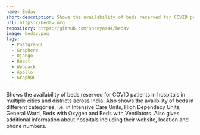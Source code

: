 ```yaml
---
name: Bedav
short-description: Shows the availability of beds reserved for COVID patients in hospitals in multiple cities and districts across India.
url: https://bedav.org
repository: https://github.com/shreyas44/bedav
image: bedav.png
tags:
  - PostgreSQL
  - Graphene
  - Django
  - React
  - Webpack
  - Apollo
  - GraphQL
---
```


Shows the availability of beds reserved for COVID patients in hospitals in multiple cities and districts across India. Also shows the availbility of beds in different categories, i.e. in Intensive Care Units, High Dependecy Units, General Ward, Beds with Oxygen and Beds with Ventilators. Also gives additional information about hospitals including their website, location and phone numbers.
